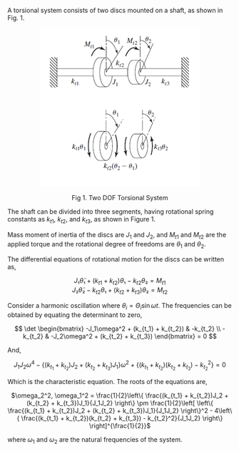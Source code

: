 A torsional system consists of two discs mounted on a shaft, as shown in Fig. 1.

<center>

![Alt text](images/1.png)

Fig 1. Two DOF Torsional System

</center>

The shaft can be divided into three segments, having rotational spring constants as $k_{t1}$, $k_{t2}$, and $k_{t3}$, as shown in Figure 1.  

Mass moment of inertia of the discs are $J_1$ and $J_2$, and $M_{t1}$ and $M_{t2}$ are the applied torque and the rotational degree of freedoms are $\theta_1$ and $\theta_2$.    

The differential equations of rotational motion for the discs can be written as,
<center>

<!-- ![Alt text](images/2.png) -->

$J₁θ̈₁ + (k_{t1} + k_{t2})θ₁ - k_{t2}θ₂ = M_{t1}$  
$J₂θ̈₂ - k_{t2}θ₁ + (k_{t2} + k_{t3})θ₂ = M_{t2}$

</center>

Consider a harmonic oscillation where $\theta_i = \Theta_i \sin\omega t$. The frequencies can be obtained by equating the determinant to zero,

<center>

<!-- ![Alt text](images/3.png) -->

$$
\det \begin{bmatrix}
-J_1\omega^2 + (k_{t_1} + k_{t_2}) & -k_{t_2} \\
-k_{t_2} & -J_2\omega^2 + (k_{t_2} + k_{t_3})
\end{bmatrix} = 0
$$

</center>
And,
<center>

<!-- ![Alt text](images/4.png) -->

$J_1J_2\omega^4 - \left\{ (k_{t_1} + k_{t_2})J_2 + (k_{t_2} + k_{t_3})J_1 \right\} \omega^2 + \left\{ (k_{t_1} + k_{t_2})(k_{t_2} + k_{t_3}) - k_{t_2}^2 \right\} = 0$



</center>
Which is the characteristic equation.
The roots of the equations are,


<center>

<!-- ![Alt text](images/5.png) -->

$\omega_2^2, \omega_1^2 = \frac{1}{2}\left\{ \frac{(k_{t_1} + k_{t_2})J_2 + (k_{t_2} + k_{t_3})J_1}{J_1J_2} \right\} \pm \frac{1}{2}\left[ \left\{ \frac{(k_{t_1} + k_{t_2})J_2 + (k_{t_2} + k_{t_3})J_1}{J_1J_2} \right\}^2 - 4\left\{ \frac{(k_{t_1} + k_{t_2})(k_{t_2} + k_{t_3}) - k_{t_2}^2}{J_1J_2} \right\} \right]^{\frac{1}{2}}$

</center>

where $\omega_1$ and $\omega_2$ are the natural frequencies of the system.